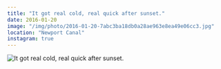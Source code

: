 ```yaml
---
title: "It got real cold, real quick after sunset."
date: 2016-01-20
image: "/img/photo/2016-01-20-7abc3ba18db0a28ae963e8ea49e06cc3.jpg"
location: "Newport Canal"
instagram: true
---
```


![It got real cold, real quick after sunset.](/img/photo/2016-01-20-7abc3ba18db0a28ae963e8ea49e06cc3.jpg)
